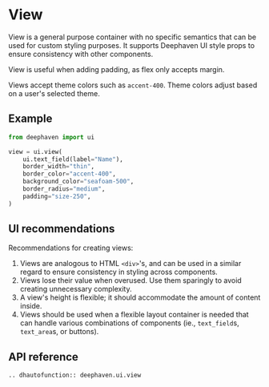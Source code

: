 # View

View is a general purpose container with no specific semantics that can be used for custom styling purposes. It supports Deephaven UI style props to ensure consistency with other components.

View is useful when adding padding, as flex only accepts margin.

Views accept theme colors such as `accent-400`. Theme colors adjust based on a user's selected theme.

## Example

```python
from deephaven import ui

view = ui.view(
    ui.text_field(label="Name"),
    border_width="thin",
    border_color="accent-400",
    background_color="seafoam-500",
    border_radius="medium",
    padding="size-250",
)
```

## UI recommendations

Recommendations for creating views:

1. Views are analogous to HTML `<div>`'s, and can be used in a similar regard to ensure consistency in styling across components.
2. Views lose their value when overused. Use them sparingly to avoid creating unnecessary complexity.
3. A view's height is flexible; it should accommodate the amount of content inside.
4. Views should be used when a flexible layout container is needed that can handle various combinations of components (ie., `text_field`s, `text_area`s, or buttons).

## API reference

```{eval-rst}
.. dhautofunction:: deephaven.ui.view
```
